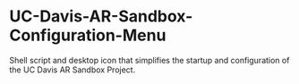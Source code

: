 # UC-Davis-AR-Sandbox-Configuration-Menu
Shell script and desktop icon that simplifies the startup and configuration of the UC Davis AR Sandbox Project.
